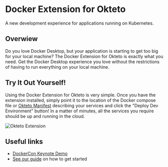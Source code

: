 # Docker Extension for Okteto

A new development experience for applications running on Kubernetes.

## Overwiew

Do you love Docker Desktop, but your application is starting to get too big for your local machine? The Docker Extension for Okteto is exactly what you need. Get the Docker Desktop experience you love without the restrictions of having to run everything on your local machine.

## Try It Out Yourself!

Using the Docker Extension for Okteto is very simple. Once you have the extension installed, simply point it to the location of the Docker compose file or [Okteto Manifest](https://www.okteto.com/docs/reference/manifest/) describing your services and click the "Deploy Dev Environment" button! In a matter of minutes, all the services you require should be up and running in the cloud.

![Okteto Extension](images/extension-ui.png)


## Useful links

- [DockerCon Keynote Demo](https://www.youtube.com/watch?v=cq6Tpfji0vA&ab_channel=Okteto)
- [See our guide](CONTRIBUTING.md) on how to get started
